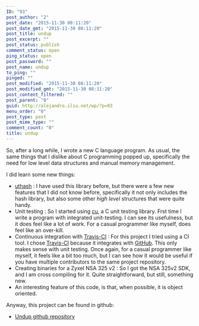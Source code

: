 ```yaml
---
ID: "93"
post_author: "2"
post_date: "2015-11-30 08:11:20"
post_date_gmt: "2015-11-30 08:11:20"
post_title: undup
post_excerpt: ""
post_status: publish
comment_status: open
ping_status: open
post_password: ""
post_name: undup
to_ping: ""
pinged: ""
post_modified: "2015-11-30 08:11:20"
post_modified_gmt: "2015-11-30 08:11:20"
post_content_filtered: ""
post_parent: "0"
guid: http://alejandro.iliu.net/wp/?p=93
menu_order: "0"
post_type: post
post_mime_type: ""
comment_count: "0"
title: undup
---
```


So, after a long while, I wrote a new C language program. As usual,
the same things that I dislike about C programming popped up,
specifically the need for low level data structures and manual
memory management.

I did learn some new things:

*   [uthash](https://github.com/troydhanson/uthash/) : I have used this library before, but there were a few new features that I did not know before, specifically it not only includes the hash library, but also some other _high level_ structures that were quite handy.
*   Unit testing : So I started using [cu](https://github.com/danfis/cu/), a C unit testing library. Frst time I write a program with integrated unit-testing. I can see its usefulness, but it does feel like a lot of work. For a casual programmer like myself, does feel like an over-kill.
*   Continuous integration with [Travis-CI](http://travis-ci.org/alejandroliu/undup) : For this project I tried using a CI tool. I chose [Travis-CI](http://travis-ci.org/) because it integrates with [GitHub](http://github.com/). This only makes sense with unit testing. Once again, for a casual programmer like myself, it feels like a bit too much, but I can see how it would be useful if you have multiple contributors to the same project repository.
*   Creating binaries for a Zyxel NSA 325 v2 : So I got the NSA 325v2 SDK, and I am cross compiling for it. Quite straightforward, but still, something new.
*   An interesting feature of this code, is that, when possible, it is object oriented.

Anyway, this project can be found in github:

*   [Undup github repository](https://github.com/alejandroliu/undup)
